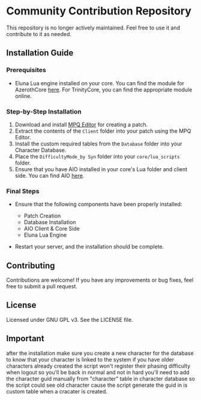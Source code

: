 # Community Contribution Repository

This repository is no longer actively maintained. Feel free to use it and contribute to it as needed.

## Installation Guide

### Prerequisites
- Eluna Lua engine installed on your core. You can find the module for AzerothCore [here](https://github.com/azerothcore/mod-eluna). For TrinityCore, you can find the appropriate module online.

### Step-by-Step Installation
1. Download and install [MPQ Editor](https://www.zezula.net/en/mpq/download.html) for creating a patch.
2. Extract the contents of the `Client` folder into your patch using the MPQ Editor.
3. Install the custom required tables from the `Database` folder into your Character Database.
4. Place the `DifficultyMode_by Syn` folder into your `core/lua_scripts` folder.
5. Ensure that you have AIO installed in your core's Lua folder and client side. You can find AIO [here](https://github.com/Rochet2/AIO).

### Final Steps
- Ensure that the following components have been properly installed:
  - Patch Creation
  - Database Installation
  - AIO Client & Core Side
  - Eluna Lua Engine

- Restart your server, and the installation should be complete.

## Contributing
Contributions are welcome! If you have any improvements or bug fixes, feel free to submit a pull request.

## License

Licensed under GNU GPL v3. See the LICENSE file.

## Important
after the installation make sure you create a new character for the database to know that your character is linked to the system if you have older characters already created the script won't register their phasing difficulty when logout so you'll be back in normal and not in hard you'll need to add the character guid manually from "character" table in character database so the script could see old character cause the script generate the guid in is custom table when a cracater is created. 
